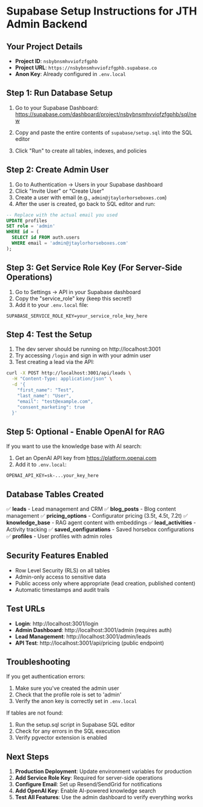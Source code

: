 # Supabase Setup Instructions for JTH Admin Backend

## Your Project Details
- **Project ID**: `nsbybnsmhvviofzfgphb`
- **Project URL**: `https://nsbybnsmhvviofzfgphb.supabase.co`
- **Anon Key**: Already configured in `.env.local`

## Step 1: Run Database Setup

1. Go to your Supabase Dashboard: https://supabase.com/dashboard/project/nsbybnsmhvviofzfgphb/sql/new

2. Copy and paste the entire contents of `supabase/setup.sql` into the SQL editor

3. Click "Run" to create all tables, indexes, and policies

## Step 2: Create Admin User

1. Go to Authentication → Users in your Supabase dashboard
2. Click "Invite User" or "Create User"
3. Create a user with email (e.g., `admin@jtaylorhorseboxes.com`)
4. After the user is created, go back to SQL editor and run:

```sql
-- Replace with the actual email you used
UPDATE profiles 
SET role = 'admin' 
WHERE id = (
  SELECT id FROM auth.users 
  WHERE email = 'admin@jtaylorhorseboxes.com'
);
```

## Step 3: Get Service Role Key (For Server-Side Operations)

1. Go to Settings → API in your Supabase dashboard
2. Copy the "service_role" key (keep this secret!)
3. Add it to your `.env.local` file:

```env
SUPABASE_SERVICE_ROLE_KEY=your_service_role_key_here
```

## Step 4: Test the Setup

1. The dev server should be running on http://localhost:3001
2. Try accessing `/login` and sign in with your admin user
3. Test creating a lead via the API:

```bash
curl -X POST http://localhost:3001/api/leads \
  -H "Content-Type: application/json" \
  -d '{
    "first_name": "Test",
    "last_name": "User",
    "email": "test@example.com",
    "consent_marketing": true
  }'
```

## Step 5: Optional - Enable OpenAI for RAG

If you want to use the knowledge base with AI search:

1. Get an OpenAI API key from https://platform.openai.com
2. Add it to `.env.local`:

```env
OPENAI_API_KEY=sk-...your_key_here
```

## Database Tables Created

✅ **leads** - Lead management and CRM
✅ **blog_posts** - Blog content management
✅ **pricing_options** - Configurator pricing (3.5t, 4.5t, 7.2t)
✅ **knowledge_base** - RAG agent content with embeddings
✅ **lead_activities** - Activity tracking
✅ **saved_configurations** - Saved horsebox configurations
✅ **profiles** - User profiles with admin roles

## Security Features Enabled

- Row Level Security (RLS) on all tables
- Admin-only access to sensitive data
- Public access only where appropriate (lead creation, published content)
- Automatic timestamps and audit trails

## Test URLs

- **Login**: http://localhost:3001/login
- **Admin Dashboard**: http://localhost:3001/admin (requires auth)
- **Lead Management**: http://localhost:3001/admin/leads
- **API Test**: http://localhost:3001/api/pricing (public endpoint)

## Troubleshooting

If you get authentication errors:
1. Make sure you've created the admin user
2. Check that the profile role is set to 'admin'
3. Verify the anon key is correctly set in `.env.local`

If tables are not found:
1. Run the setup.sql script in Supabase SQL editor
2. Check for any errors in the SQL execution
3. Verify pgvector extension is enabled

## Next Steps

1. **Production Deployment**: Update environment variables for production
2. **Add Service Role Key**: Required for server-side operations
3. **Configure Email**: Set up Resend/SendGrid for notifications
4. **Add OpenAI Key**: Enable AI-powered knowledge search
5. **Test All Features**: Use the admin dashboard to verify everything works